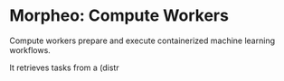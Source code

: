 Morpheo: Compute Workers
========================

Compute workers prepare and execute containerized machine learning workflows.

It retrieves tasks from a (distr